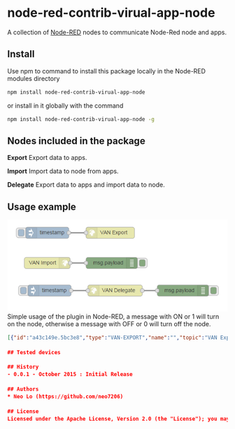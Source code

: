 # node-red-contrib-virual-app-node
A collection of [Node-RED](http://nodered.org) nodes to communicate Node-Red node and apps.

## Install
Use npm to command to install this package locally in the Node-RED modules directory
```bash
npm install node-red-contrib-virual-app-node 
```
or install in it globally with the command
```bash
npm install node-red-contrib-virual-app-node -g 
```

## Nodes included in the package
**Export** Export data to apps.

**Import** Import data to node from apps.

**Delegate** Export data to apps and import data to node.

## Usage example
![Flow](./node-red-contrib-virual-app-node_example.png)
Simple usage of the plugin in Node-RED, a message with ON or 1 will turn on the node, otherwise a message with OFF or 0 will turn off the node.
```json
[{"id":"a43c149e.5bc3e8","type":"VAN-EXPORT","name":"","topic":"VAN Export","token":"","x":351,"y":104,"z":"92616130.6d9ea","wires":[]},{"id":"220d8ba1.ddf274","type":"inject","name":"","topic":"","payload":"","payloadType":"date","repeat":"","crontab":"","once":false,"x":182,"y":104,"z":"92616130.6d9ea","wires":[["a43c149e.5bc3e8"]]},{"id":"5cc5e0aa.a33a2","type":"debug","name":"","active":true,"console":"false","complete":"false","x":355,"y":185,"z":"92616130.6d9ea","wires":[]},{"id":"c404147d.3bfbe8","type":"VAN-IMPORT","name":"","topic":"VAN Import","token":"","x":182,"y":185,"z":"92616130.6d9ea","wires":[["5cc5e0aa.a33a2"]]},{"id":"6b3d3601.94c2c8","type":"VAN-DELEGATE","name":"","topic":"VAN Delegate","token":"","x":364,"y":259,"z":"92616130.6d9ea","wires":[["4e8a2d2e.b175d4"]]},{"id":"f823c1f8.07dc4","type":"inject","name":"","topic":"","payload":"","payloadType":"date","repeat":"","crontab":"","once":false,"x":188,"y":259,"z":"92616130.6d9ea","wires":[["6b3d3601.94c2c8"]]},{"id":"4e8a2d2e.b175d4","type":"debug","name":"","active":true,"console":"false","complete":"false","x":546,"y":259,"z":"92616130.6d9ea","wires":[]}]

## Tested devices 

## History
- 0.0.1 - October 2015 : Initial Release

## Authors
* Neo Lo (https://github.com/neo7206)

## License
Licensed under the Apache License, Version 2.0 (the "License"); you may not use this file except in compliance with the License. You may obtain a copy of the License at http://www.apache.org/licenses/LICENSE-2.0. Unless required by applicable law or agreed to in writing, software distributed under the License is distributed on an "AS IS" BASIS, WITHOUT WARRANTIES OR CONDITIONS OF ANY KIND, either express or implied. See the License for the specific language governing permissions and limitations under the License.
